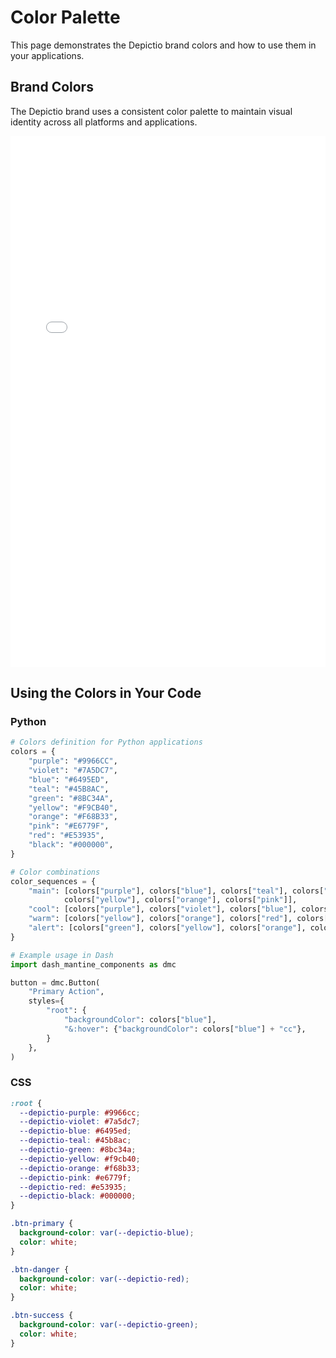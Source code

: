 # Color Palette

This page demonstrates the Depictio brand colors and how to use them in your applications.

## Brand Colors

The Depictio brand uses a consistent color palette to maintain visual identity across all platforms and applications.

<iframe src="../../assets/color_palette.html" width="100%" height="850px" frameborder="0"></iframe>

## Using the Colors in Your Code

### Python

```python
# Colors definition for Python applications
colors = {
    "purple": "#9966CC",
    "violet": "#7A5DC7",
    "blue": "#6495ED",
    "teal": "#45B8AC",
    "green": "#8BC34A",
    "yellow": "#F9CB40",
    "orange": "#F68B33",
    "pink": "#E6779F",
    "red": "#E53935",
    "black": "#000000",
}

# Color combinations
color_sequences = {
    "main": [colors["purple"], colors["blue"], colors["teal"], colors["green"],
            colors["yellow"], colors["orange"], colors["pink"]],
    "cool": [colors["purple"], colors["violet"], colors["blue"], colors["teal"]],
    "warm": [colors["yellow"], colors["orange"], colors["red"], colors["pink"]],
    "alert": [colors["green"], colors["yellow"], colors["orange"], colors["red"]],
}

# Example usage in Dash
import dash_mantine_components as dmc

button = dmc.Button(
    "Primary Action",
    styles={
        "root": {
            "backgroundColor": colors["blue"],
            "&:hover": {"backgroundColor": colors["blue"] + "cc"},
        }
    },
)
```

### CSS

```css
:root {
  --depictio-purple: #9966cc;
  --depictio-violet: #7a5dc7;
  --depictio-blue: #6495ed;
  --depictio-teal: #45b8ac;
  --depictio-green: #8bc34a;
  --depictio-yellow: #f9cb40;
  --depictio-orange: #f68b33;
  --depictio-pink: #e6779f;
  --depictio-red: #e53935;
  --depictio-black: #000000;
}

.btn-primary {
  background-color: var(--depictio-blue);
  color: white;
}

.btn-danger {
  background-color: var(--depictio-red);
  color: white;
}

.btn-success {
  background-color: var(--depictio-green);
  color: white;
}
```
